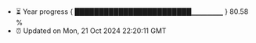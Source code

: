 - ⏳ Year progress { ████████████████████████▁▁▁▁▁▁ } 80.58 %
- ⏰ Updated on Mon, 21 Oct 2024 22:20:11 GMT


